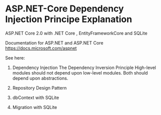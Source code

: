 # ASP.NET-Core Dependency Injection Principe Explanation
ASP.NET Core 2.0 with .NET Core , EntityFrameworkCore and  SQLite 

Documentation for ASP.NET and ASP.NET Core https://docs.microsoft.com/aspnet


See here:
1. Dependency Injection
The Dependency Inversion Principle
 High-level modules should not depend upon low-level modules. Both should depend upon abstractions.

2. Repository Design Pattern

3. dbContext with SQLite

4. Migration with SQLite

